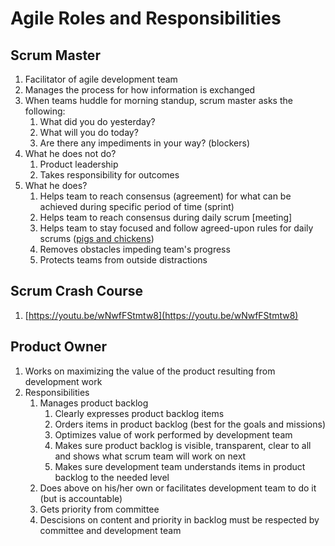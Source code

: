 # Agile Roles and Responsibilities #
## Scrum Master ##
1. Facilitator of agile development team
2. Manages the process for how information is exchanged
3. When teams huddle for morning standup, scrum master asks the following:
	1. What did you do yesterday?
	2. What will you do today?
	3. Are there any impediments in your way? (blockers)
4. What he does not do?
	1. Product leadership
	2. Takes responsibility for outcomes
5. What he does?
	1. Helps team to reach consensus (agreement) for what can be achieved during specific period of time (sprint)
	2. Helps team to reach consensus during daily scrum [meeting]
	3. Helps team to stay focused and follow agreed-upon rules for daily scrums ([pigs and chickens](http://searchsoftwarequality.techtarget.com/definition/pigs-and-chickens))
	4. Removes obstacles impeding team's progress
	5. Protects teams from outside distractions

## Scrum Crash Course ##
1. [https://youtu.be/wNwfFStmtw8](https://youtu.be/wNwfFStmtw8)

## Product Owner ##
1. Works on maximizing the value of the product resulting from development work
2. Responsibilities
	1. Manages product backlog
		1. Clearly expresses product backlog items
		2. Orders items in product backlog (best for the goals and missions)
		3. Optimizes value of work performed by development team
		4. Makes sure product backlog is visible, transparent, clear to all and shows what scrum team will work on next
		5. Makes sure development team understands items in product backlog to the needed level
	2. Does above on his/her own or facilitates development team to do it (but is accountable)
	3. Gets priority from committee
	4. Descisions on content and priority in backlog must be respected by committee and development team